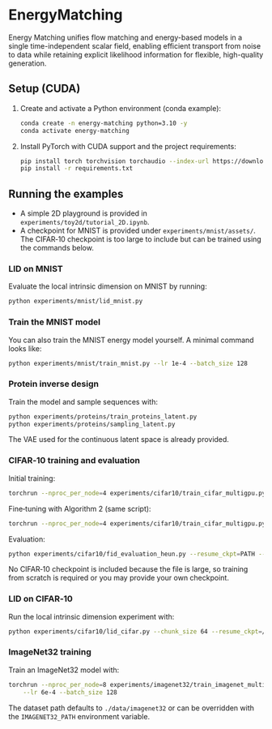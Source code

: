 # EnergyMatching
Energy Matching unifies flow matching and energy-based models in a single time-independent scalar field, enabling efficient transport from noise to data while retaining explicit likelihood information for flexible, high-quality generation.

## Setup (CUDA)
1. Create and activate a Python environment (conda example):
   ```bash
   conda create -n energy-matching python=3.10 -y
   conda activate energy-matching
   ```
2. Install PyTorch with CUDA support and the project requirements:
   ```bash
   pip install torch torchvision torchaudio --index-url https://download.pytorch.org/whl/cu118
   pip install -r requirements.txt
   ```

## Running the examples
- A simple 2D playground is provided in `experiments/toy2d/tutorial_2D.ipynb`.
- A checkpoint for MNIST is provided under `experiments/mnist/assets/`. The CIFAR‑10 checkpoint is too large to include but can be trained using the commands below.

### LID on MNIST
Evaluate the local intrinsic dimension on MNIST by running:
```bash
python experiments/mnist/lid_mnist.py
```

### Train the MNIST model
You can also train the MNIST energy model yourself. A minimal command looks like:
```bash
python experiments/mnist/train_mnist.py --lr 1e-4 --batch_size 128
```

### Protein inverse design
Train the model and sample sequences with:
```bash
python experiments/proteins/train_proteins_latent.py
python experiments/proteins/sampling_latent.py
```
The VAE used for the continuous latent space is already provided.

### CIFAR‑10 training and evaluation
Initial training:
```bash
torchrun --nproc_per_node=4 experiments/cifar10/train_cifar_multigpu.py --lr 8e-4 --batch_size 128 --epsilon_max 0.0 --n_gibbs 0 --lambda_cd 0. --time_cutoff 1.0 --ema_decay 0.9999 --save_step 5000
```
Fine‑tuning with Algorithm 2 (same script):
```bash
torchrun --nproc_per_node=4 experiments/cifar10/train_cifar_multigpu.py --lr 8e-4 --batch_size 64 --resume_ckpt 'path_to_pretrained' --epsilon_max 0.01 --n_gibbs 201 --lambda_cd 1e-4 --time_cutoff 0.9 --ema_decay 0.999 --save_step 100 --dt_gibbs 0.01 --cd_loss_threshold 1.0 --split_negative=True
```
Evaluation:
```bash
python experiments/cifar10/fid_evaluation_heun.py --resume_ckpt=PATH --output_dir=./sampling_results --use_ema True --time_cutoff 0.9 --epsilon_max 0.01
```
No CIFAR‑10 checkpoint is included because the file is large, so training from scratch is required or you may provide your own checkpoint.

### LID on CIFAR‑10
Run the local intrinsic dimension experiment with:
```bash
python experiments/cifar10/lid_cifar.py --chunk_size 64 --resume_ckpt=/path/to/checkpoint.pt --output_dir results_lid_merged --num_samples_test 1024 --num_samples_select 64 "$@"
```

### ImageNet32 training
Train an ImageNet32 model with:
```bash
torchrun --nproc_per_node=8 experiments/imagenet32/train_imagenet_multigpu.py \
    --lr 6e-4 --batch_size 128
```
The dataset path defaults to `./data/imagenet32` or can be overridden with the
`IMAGENET32_PATH` environment variable.
